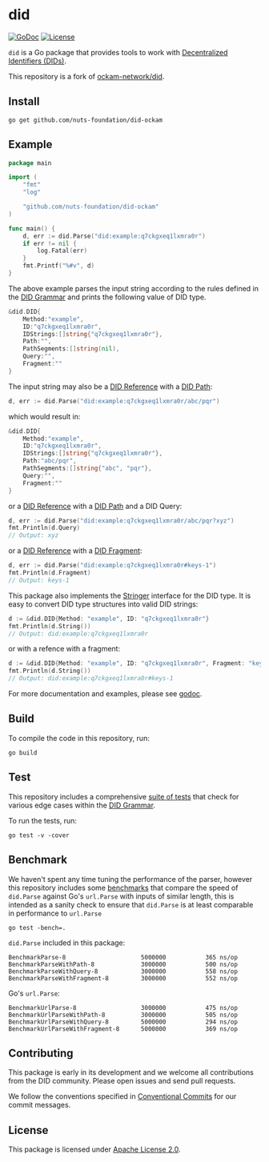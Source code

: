 # did

[![GoDoc](https://img.shields.io/badge/godoc-reference-blue.svg?style=flat-square)](https://godoc.org/github.com/nuts-foundation/did-ockam)
[![License](https://img.shields.io/badge/License-Apache%202.0-blue.svg?style=flat-square)](LICENSE)

`did` is a Go package that provides tools to work with
[Decentralized Identifiers (DIDs)](https://w3c-ccg.github.io/did-spec).

This repository is a fork of [ockam-network/did](https://github.com/build-trust/did).

## Install

```
go get github.com/nuts-foundation/did-ockam
```

## Example

```go
package main

import (
	"fmt"
	"log"

	"github.com/nuts-foundation/did-ockam"
)

func main() {
	d, err := did.Parse("did:example:q7ckgxeq1lxmra0r")
	if err != nil {
		log.Fatal(err)
	}
	fmt.Printf("%#v", d)
}
```

The above example parses the input string according to the rules defined in the [DID Grammar](did.abnf) and prints the
following value of DID type.

```go
&did.DID{
	Method:"example",
	ID:"q7ckgxeq1lxmra0r",
	IDStrings:[]string{"q7ckgxeq1lxmra0r"},
	Path:"",
	PathSegments:[]string(nil),
	Query:"",
	Fragment:""
}
```

The input string may also be a [DID Reference](https://w3c-ccg.github.io/did-spec/#dfn-did-reference) with a
[DID Path](https://w3c-ccg.github.io/did-spec/#dfn-did-path):

```go
d, err := did.Parse("did:example:q7ckgxeq1lxmra0r/abc/pqr")
```

which would result in:

```go
&did.DID{
	Method:"example",
	ID:"q7ckgxeq1lxmra0r",
	IDStrings:[]string{"q7ckgxeq1lxmra0r"},
	Path:"abc/pqr",
	PathSegments:[]string{"abc", "pqr"},
	Query:"",
	Fragment:""
}
```

or a [DID Reference](https://w3c-ccg.github.io/did-spec/#dfn-did-reference) with a
[DID Path](https://w3c-ccg.github.io/did-spec/#dfn-did-path) and a DID Query:

```go
d, err := did.Parse("did:example:q7ckgxeq1lxmra0r/abc/pqr?xyz")
fmt.Println(d.Query)
// Output: xyz
```

or a [DID Reference](https://w3c-ccg.github.io/did-spec/#dfn-did-reference) with a
[DID Fragment](https://w3c-ccg.github.io/did-spec/#dfn-did-fragment):

```go
d, err := did.Parse("did:example:q7ckgxeq1lxmra0r#keys-1")
fmt.Println(d.Fragment)
// Output: keys-1
```

This package also implements the [Stringer](https://golang.org/pkg/fmt/#Stringer) interface for the DID type. It is
easy to convert DID type structures into valid DID strings:

```go
d := &did.DID{Method: "example", ID: "q7ckgxeq1lxmra0r"}
fmt.Println(d.String())
// Output: did:example:q7ckgxeq1lxmra0r
```

or with a refence with a fragment:

```go
d := &did.DID{Method: "example", ID: "q7ckgxeq1lxmra0r", Fragment: "keys-1"}
fmt.Println(d.String())
// Output: did:example:q7ckgxeq1lxmra0r#keys-1
```

For more documentation and examples, please see [godoc](https://godoc.org/github.com/nuts-foundation/did-ockam).

## Build

To compile the code in this repository, run:

```
go build
```

## Test

This repository includes a comprehensive [suite of tests](did_test.go) that check for various edge cases within
the [DID Grammar](did.abnf).

To run the tests, run:

```
go test -v -cover
```

## Benchmark

We haven't spent any time tuning the performance of the parser, however this repository includes some
[benchmarks](benchmark_test.go) that compare the speed of `did.Parse` against Go's `url.Parse` with inputs
of similar length, this is intended as a sanity check to ensure that `did.Parse` is at least comparable in performance
to `url.Parse`

```
go test -bench=.
```

`did.Parse` included in this package:

```
BenchmarkParse-8                  	 5000000	       365 ns/op
BenchmarkParseWithPath-8          	 3000000	       500 ns/op
BenchmarkParseWithQuery-8         	 3000000	       558 ns/op
BenchmarkParseWithFragment-8      	 3000000	       552 ns/op
```

Go's `url.Parse`:

```
BenchmarkUrlParse-8               	 3000000	       475 ns/op
BenchmarkUrlParseWithPath-8       	 3000000	       505 ns/op
BenchmarkUrlParseWithQuery-8      	 5000000	       294 ns/op
BenchmarkUrlParseWithFragment-8   	 5000000	       369 ns/op
```

## Contributing

This package is early in its development and we welcome all contributions from the DID community. Please open issues
and send pull requests.

We follow the conventions specified in [Conventional Commits](https://www.conventionalcommits.org/) for our commit
messages.

## License

This package is licensed under [Apache License 2.0](LICENSE).
